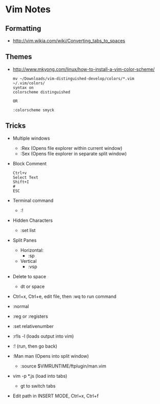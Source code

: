 # Vim Notes

## Formatting

* <http://vim.wikia.com/wiki/Converting_tabs_to_spaces>

## Themes

* <http://www.mkyong.com/linux/how-to-install-a-vim-color-scheme/>
	
	```
	mv ~/Downloads/vim-distinguished-develop/colors/*.vim ~/.vim/colors/
	syntax on
	colorscheme distinguished
	
	OR
	
	:colorscheme smyck
	```

## Tricks

* Multiple windows
	* :Rex (Opens file explorer within current window)
	* :Sex (Opens file explorer in separate split window)
* Block Comment

	```
	Ctrl+v
	Select Text
	Shift+I
	#
	ESC
	```

* Terminal command
	* :! <command>
* Hidden Characters
	* :set list
* Split Panes
	* Horizontal:
		* :sp <filename>
	* Vertical
		* :vsp <filename>
* Delete to space
	* dt <char> or space
* Ctrl+x, Ctrl+e, edit file, then :wq to run command
* :normal <vim commands>
* :reg or :registers
* :set relativenumber
* :r!ls -l (loads output into vim)
* :!<bash command> (run, then go back)
* :Man man (Opens into split window)
	* :source $VIMRUNTIME/ftplugin/man.vim
* vim -p *.js (load into tabs)
	* gt to switch tabs
* Edit path in INSERT MODE, Ctrl+x, Ctrl+f